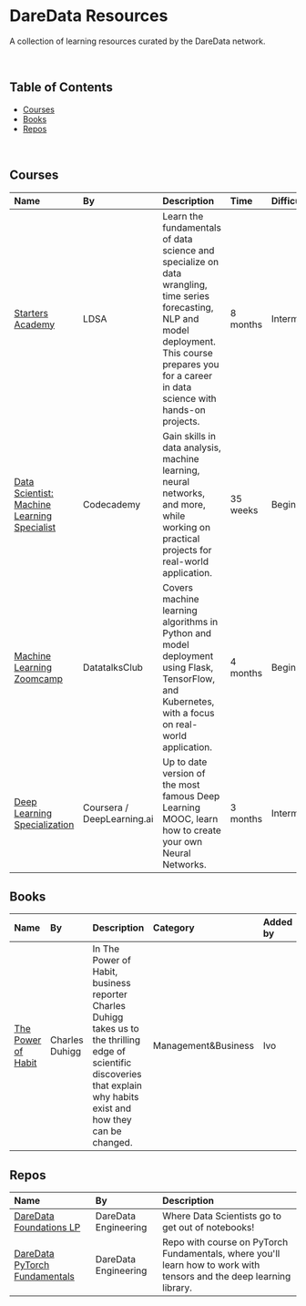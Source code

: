 # DareData Resources

A collection of learning resources curated by the DareData network.

<br>

## Table of Contents

- [Courses](#courses)
- [Books](#books)
- [Repos](#repos)

<br>

## Courses

| Name | By | Description | Time | Difficulty | Price |
| :--- | :- | :---------- | :--- | :--------- | :---- |
| [Starters Academy](https://www.lisbondatascience.org/starters-academy/) | LDSA | Learn the fundamentals of data science and specialize on data wrangling, time series forecasting, NLP and model deployment. This course prepares you for a career in data science with hands-on projects. | 8 months | Intermediate | € 500 |
| [Data Scientist: Machine Learning Specialist](https://www.codecademy.com/learn/paths/data-science) | Codecademy| Gain skills in data analysis, machine learning, neural networks, and more, while working on practical projects for real-world application. | 35 weeks | Beginner | Subscription |
| [Machine Learning Zoomcamp](https://datatalks.club/blog/machine-learning-zoomcamp.html) | DatatalksClub | Covers machine learning algorithms in Python and model deployment using Flask, TensorFlow, and Kubernetes, with a focus on real-world application. | 4 months | Beginner | Free |
| [Deep Learning Specialization](https://www.coursera.org/specializations/deep-learning) | Coursera / DeepLearning.ai | Up to date version of the most famous Deep Learning MOOC, learn how to create your own Neural Networks. | 3 months | Intermediate | Free |

## Books

| Name | By | Description | Category | Added by | Comments | 
| :--- | :- | :---------- | :--- | :--------- | :---- |
| [The Power of Habit](https://www.amazon.com/Power-Habit-What-Life-Business/dp/081298160X) | Charles Duhigg | In The Power of Habit, business reporter Charles Duhigg takes us to the thrilling edge of scientific discoveries that explain why habits exist and how they can be changed.  | Management&Business | Ivo | Great to understand how to build more powerful habits. If you are having trouble setting routines of work, you should give it a try! |

## Repos
| Name | By | Description | 
| :--- | :- | :---------- | 
| [DareData Foundations LP](https://github.com/DareData/lp-foundations) | DareData Engineering | Where Data Scientists go to get out of notebooks! |
| [DareData PyTorch Fundamentals](https://github.com/DareData/lp-pytorch-fundamentals) | DareData Engineering | Repo with course on PyTorch Fundamentals, where you'll learn how to work with tensors and the deep learning library. |
